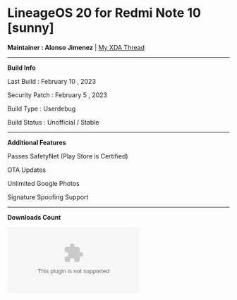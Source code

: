 # LineageOS 20 for Redmi Note 10 [sunny]

**Maintainer : Alonso Jimenez** | [My XDA Thread](https://forum.xda-developers.com/t/rom-13-unofficial-lineageos-20-mojito-sunny-ota-safetynet-signature-spoofing.4436693/)

---------------------------------------

**Build Info**

Last Build : February 10 , 2023

Security Patch : February 5 , 2023

Build Type : Userdebug

Build Status : Unofficial / Stable

--------------------------------------

**Additional Features**

Passes SafetyNet (Play Store is Certified)

OTA Updates

Unlimited Google Photos

Signature Spoofing Support

--------------------------------------

**Downloads Count**

[![Github Releases (by Release)](https://img.shields.io/github/downloads/alonsoj636/lineage-alonsoj-releases/20-20230210/lineage-20.0-20230210-UNOFFICIAL-sunny.zip?label=Alonso%27s%20Cave&logo=e&style=social)](https://github.com/alonsoj636/lineage-alonsoj-releases/releases)
